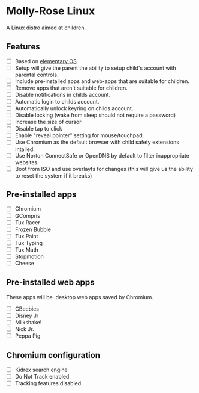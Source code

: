 # Molly-Rose Linux

A Linux distro aimed at children.

## Features

- [ ] Based on [elementary OS](https://elementary.io/)
- [ ] Setup will give the parent the ability to setup child's account with parental controls.
- [ ] Include pre-installed apps and web-apps that are suitable for children.
- [ ] Remove apps that aren't suitable for children.
- [ ] Disable notifications in childs account.
- [ ] Automatic login to childs account.
- [ ] Automatically unlock keyring on childs account.
- [ ] Disable locking (wake from sleep should not require a password)
- [ ] Increase the size of cursor
- [ ] Disable tap to click
- [ ] Enable "reveal pointer" setting for mouse/touchpad.
- [ ] Use Chromium as the default browser with child safety extensions intalled.
- [ ] Use Norton ConnectSafe or OpenDNS by default to filter inappropriate websites.
- [ ] Boot from ISO and use overlayfs for changes (this will give us the ability to reset the system if it breaks)

## Pre-installed apps

- [ ] Chromium
- [ ] GCompris
- [ ] Tux Racer
- [ ] Frozen Bubble
- [ ] Tux Paint
- [ ] Tux Typing
- [ ] Tux Math
- [ ] Stopmotion
- [ ] Cheese

## Pre-installed web apps

These apps will be .desktop web apps saved by Chromium.

- [ ] CBeebies
- [ ] Disney Jr
- [ ] Milkshake!
- [ ] Nick Jr.
- [ ] Peppa Pig

## Chromium configuration

- [ ] Kidrex search engine
- [ ] Do Not Track enabled
- [ ] Tracking features disabled